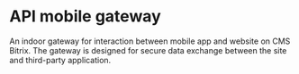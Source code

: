 # API mobile gateway
An indoor gateway for interaction between mobile app and website on CMS Bitrix. The gateway is designed for secure data exchange between the site and third-party application.